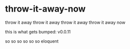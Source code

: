 # throw-it-away-now
throw it away throw it away throw it away throw it away now

this is what gets bumped: v0.0.11


so
so
so
so so
so eloquent
